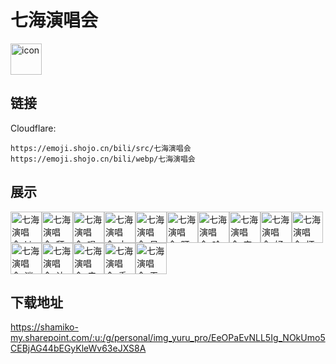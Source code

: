 # 七海演唱会
<img src="https://emoji.shojo.cn/bili/src/七海演唱会/icon.png" width="50" height="50" alt="icon">

## 链接
Cloudflare:
```
https://emoji.shojo.cn/bili/src/七海演唱会
https://emoji.shojo.cn/bili/webp/七海演唱会
```
## 展示
<img src="https://emoji.shojo.cn/bili/src/七海演唱会/七海演唱会-kira.png" width="50" height="50" alt="七海演唱会-kira"><img src="https://emoji.shojo.cn/bili/src/七海演唱会/七海演唱会-拜托.png" width="50" height="50" alt="七海演唱会-拜托"><img src="https://emoji.shojo.cn/bili/src/七海演唱会/七海演唱会-唱歌.png" width="50" height="50" alt="七海演唱会-唱歌"><img src="https://emoji.shojo.cn/bili/src/七海演唱会/七海演唱会-大笑.png" width="50" height="50" alt="七海演唱会-大笑"><img src="https://emoji.shojo.cn/bili/src/七海演唱会/七海演唱会-呆.png" width="50" height="50" alt="七海演唱会-呆"><img src="https://emoji.shojo.cn/bili/src/七海演唱会/七海演唱会-盯.png" width="50" height="50" alt="七海演唱会-盯"><img src="https://emoji.shojo.cn/bili/src/七海演唱会/七海演唱会-哈欠.png" width="50" height="50" alt="七海演唱会-哈欠"><img src="https://emoji.shojo.cn/bili/src/七海演唱会/七海演唱会-害羞.png" width="50" height="50" alt="七海演唱会-害羞"><img src="https://emoji.shojo.cn/bili/src/七海演唱会/七海演唱会-好诶.png" width="50" height="50" alt="七海演唱会-好诶"><img src="https://emoji.shojo.cn/bili/src/七海演唱会/七海演唱会-坏笑.png" width="50" height="50" alt="七海演唱会-坏笑"><img src="https://emoji.shojo.cn/bili/src/七海演唱会/七海演唱会-迷惑.png" width="50" height="50" alt="七海演唱会-迷惑"><img src="https://emoji.shojo.cn/bili/src/七海演唱会/七海演唱会-认真.png" width="50" height="50" alt="七海演唱会-认真"><img src="https://emoji.shojo.cn/bili/src/七海演唱会/七海演唱会-瘫.png" width="50" height="50" alt="七海演唱会-瘫"><img src="https://emoji.shojo.cn/bili/src/七海演唱会/七海演唱会-委屈.png" width="50" height="50" alt="七海演唱会-委屈"><img src="https://emoji.shojo.cn/bili/src/七海演唱会/七海演唱会-无奈.png" width="50" height="50" alt="七海演唱会-无奈">

## 下载地址

https://shamiko-my.sharepoint.com/:u:/g/personal/img_yuru_pro/EeOPaEvNLL5Ig_NOkUmo5CEBjAG44bEGyKleWv63eJXS8A